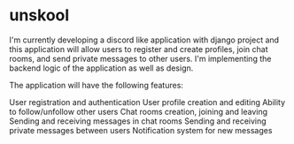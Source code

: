 # unskool

I'm currently developing a discord like application with django project and this application will allow users to register and create profiles, join chat rooms, and send private messages to other users. I'm implementing the backend logic of the application as well as design.

The application will have the following features:

User registration and authentication
User profile creation and editing
Ability to follow/unfollow other users
Chat rooms creation, joining and leaving
Sending and receiving messages in chat rooms
Sending and receiving private messages between users
Notification system for new messages